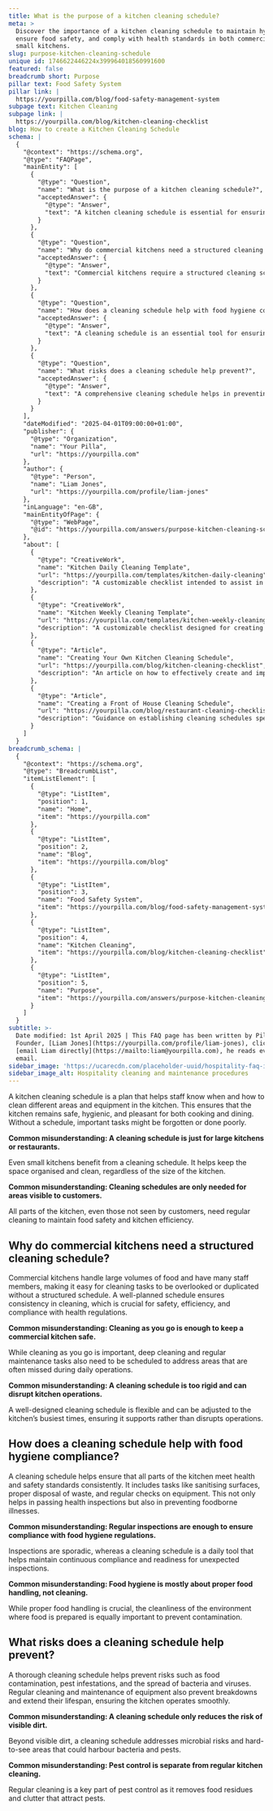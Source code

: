 ```yaml
---
title: What is the purpose of a kitchen cleaning schedule?
meta: >
  Discover the importance of a kitchen cleaning schedule to maintain hygiene,
  ensure food safety, and comply with health standards in both commercial and
  small kitchens.
slug: purpose-kitchen-cleaning-schedule
unique id: 1746622446224x399964018560991600
featured: false
breadcrumb short: Purpose
pillar text: Food Safety System
pillar link: |
  https://yourpilla.com/blog/food-safety-management-system
subpage text: Kitchen Cleaning
subpage link: |
  https://yourpilla.com/blog/kitchen-cleaning-checklist
blog: How to create a Kitchen Cleaning Schedule
schema: |
  {
    "@context": "https://schema.org",
    "@type": "FAQPage",
    "mainEntity": [
      {
        "@type": "Question",
        "name": "What is the purpose of a kitchen cleaning schedule?",
        "acceptedAnswer": {
          "@type": "Answer",
          "text": "A kitchen cleaning schedule is essential for ensuring the kitchen is safe, hygienic, and pleasant for cooking and dining. It helps staff understand when and how to clean different areas and equipment, preventing the forgetfulness or poor execution of cleaning tasks. It maintains order and cleanliness in kitchens of any size."
        }
      },
      {
        "@type": "Question",
        "name": "Why do commercial kitchens need a structured cleaning schedule?",
        "acceptedAnswer": {
          "@type": "Answer",
          "text": "Commercial kitchens require a structured cleaning schedule because of the large volume of food they handle and the number of staff involved. Such a schedule ensures consistency in cleaning tasks, crucial for maintaining safety, efficiency, and compliance with health regulations. It addresses areas often missed during routine cleaning and facilitates the necessary deep cleaning and maintenance."
        }
      },
      {
        "@type": "Question",
        "name": "How does a cleaning schedule help with food hygiene compliance?",
        "acceptedAnswer": {
          "@type": "Answer",
          "text": "A cleaning schedule is an essential tool for ensuring continuous food hygiene compliance in a kitchen. It includes tasks like sanitising surfaces, proper waste disposal, and regular checks on equipment, helping kitchens pass health inspections and prevent foodborne illnesses by maintaining a consistently clean environment."
        }
      },
      {
        "@type": "Question",
        "name": "What risks does a cleaning schedule help prevent?",
        "acceptedAnswer": {
          "@type": "Answer",
          "text": "A comprehensive cleaning schedule helps in preventing various risks including food contamination, pest infestations, and the spread of bacteria and viruses. It also involves regular maintenance of equipment, which prevents breakdowns and prolongs equipment lifespan, ensuring smooth kitchen operations."
        }
      }
    ],
    "dateModified": "2025-04-01T09:00:00+01:00",
    "publisher": {
      "@type": "Organization",
      "name": "Your Pilla",
      "url": "https://yourpilla.com"
    },
    "author": {
      "@type": "Person",
      "name": "Liam Jones",
      "url": "https://yourpilla.com/profile/liam-jones"
    },
    "inLanguage": "en-GB",
    "mainEntityOfPage": {
      "@type": "WebPage",
      "@id": "https://yourpilla.com/answers/purpose-kitchen-cleaning-schedule"
    },
    "about": [
      {
        "@type": "CreativeWork",
        "name": "Kitchen Daily Cleaning Template",
        "url": "https://yourpilla.com/templates/kitchen-daily-cleaning",
        "description": "A customizable checklist intended to assist in daily cleaning routines for kitchen environments."
      },
      {
        "@type": "CreativeWork",
        "name": "Kitchen Weekly Cleaning Template",
        "url": "https://yourpilla.com/templates/kitchen-weekly-cleaning",
        "description": "A customizable checklist designed for creating detailed weekly cleaning schedules in kitchens."
      },
      {
        "@type": "Article",
        "name": "Creating Your Own Kitchen Cleaning Schedule",
        "url": "https://yourpilla.com/blog/kitchen-cleaning-checklist",
        "description": "An article on how to effectively create and implement your own kitchen cleaning schedules."
      },
      {
        "@type": "Article",
        "name": "Creating a Front of House Cleaning Schedule",
        "url": "https://yourpilla.com/blog/restaurant-cleaning-checklists",
        "description": "Guidance on establishing cleaning schedules specifically for front-of-house areas in restaurants."
      }
    ]
  }
breadcrumb_schema: |
  {
    "@context": "https://schema.org",
    "@type": "BreadcrumbList",
    "itemListElement": [
      {
        "@type": "ListItem",
        "position": 1,
        "name": "Home",
        "item": "https://yourpilla.com"
      },
      {
        "@type": "ListItem",
        "position": 2,
        "name": "Blog",
        "item": "https://yourpilla.com/blog"
      },
      {
        "@type": "ListItem",
        "position": 3,
        "name": "Food Safety System",
        "item": "https://yourpilla.com/blog/food-safety-management-system"
      },
      {
        "@type": "ListItem",
        "position": 4,
        "name": "Kitchen Cleaning",
        "item": "https://yourpilla.com/blog/kitchen-cleaning-checklist"
      },
      {
        "@type": "ListItem",
        "position": 5,
        "name": "Purpose",
        "item": "https://yourpilla.com/answers/purpose-kitchen-cleaning-schedule"
      }
    ]
  }
subtitle: >-
  Date modified: 1st April 2025 | This FAQ page has been written by Pilla
  Founder, [Liam Jones](https://yourpilla.com/profile/liam-jones), click to
  [email Liam directly](https://mailto:liam@yourpilla.com), he reads every
  email.
sidebar_image: 'https://ucarecdn.com/placeholder-uuid/hospitality-faq-image.jpg'
sidebar_image_alt: Hospitality cleaning and maintenance procedures
---
```

A kitchen cleaning schedule is a plan that helps staff know when and how to clean different areas and equipment in the kitchen. This ensures that the kitchen remains safe, hygienic, and pleasant for both cooking and dining. Without a schedule, important tasks might be forgotten or done poorly.

**Common misunderstanding: A cleaning schedule is just for large kitchens or restaurants.**

Even small kitchens benefit from a cleaning schedule. It helps keep the space organised and clean, regardless of the size of the kitchen.

**Common misunderstanding: Cleaning schedules are only needed for areas visible to customers.**

All parts of the kitchen, even those not seen by customers, need regular cleaning to maintain food safety and kitchen efficiency.

## Why do commercial kitchens need a structured cleaning schedule?

Commercial kitchens handle large volumes of food and have many staff members, making it easy for cleaning tasks to be overlooked or duplicated without a structured schedule. A well-planned schedule ensures consistency in cleaning, which is crucial for safety, efficiency, and compliance with health regulations.

**Common misunderstanding: Cleaning as you go is enough to keep a commercial kitchen safe.**

While cleaning as you go is important, deep cleaning and regular maintenance tasks also need to be scheduled to address areas that are often missed during daily operations.

**Common misunderstanding: A cleaning schedule is too rigid and can disrupt kitchen operations.**

A well-designed cleaning schedule is flexible and can be adjusted to the kitchen’s busiest times, ensuring it supports rather than disrupts operations.

## How does a cleaning schedule help with food hygiene compliance?

A cleaning schedule helps ensure that all parts of the kitchen meet health and safety standards consistently. It includes tasks like sanitising surfaces, proper disposal of waste, and regular checks on equipment. This not only helps in passing health inspections but also in preventing foodborne illnesses.

**Common misunderstanding: Regular inspections are enough to ensure compliance with food hygiene regulations.**

Inspections are sporadic, whereas a cleaning schedule is a daily tool that helps maintain continuous compliance and readiness for unexpected inspections.

**Common misunderstanding: Food hygiene is mostly about proper food handling, not cleaning.**

While proper food handling is crucial, the cleanliness of the environment where food is prepared is equally important to prevent contamination.

## What risks does a cleaning schedule help prevent?

A thorough cleaning schedule helps prevent risks such as food contamination, pest infestations, and the spread of bacteria and viruses. Regular cleaning and maintenance of equipment also prevent breakdowns and extend their lifespan, ensuring the kitchen operates smoothly.

**Common misunderstanding: A cleaning schedule only reduces the risk of visible dirt.**

Beyond visible dirt, a cleaning schedule addresses microbial risks and hard-to-see areas that could harbour bacteria and pests.

**Common misunderstanding: Pest control is separate from regular kitchen cleaning.**

Regular cleaning is a key part of pest control as it removes food residues and clutter that attract pests.
